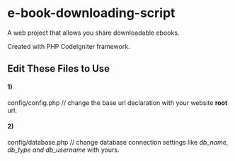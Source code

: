 # e-book-downloading-script
A web project that allows you share downloadable ebooks.

Created with PHP CodeIgniter framework.

<h2>Edit These Files to Use</h2>
<h4>1)</h4>config/config.php // change the base url declaration with your website <b>root</b> url. <br>
<h4>2)</h4>config/database.php // change database connection settings like <i>db_name, db_type and db_username</i> with yours.
